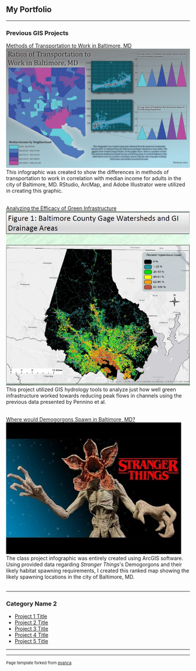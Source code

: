 ## My Portfolio

---

### Previous GIS Projects 

[Methods of Transportation to Work in Baltimore, MD](https://github.com/ngiro1/ngiro1.github.io/blob/master/pdf/Giro_Lab4%20%5BRecovered%5D.pdf)
<img src="images/Project4_383.JPG"/>
This infographic was created to show the differences in methods of transportation to work in correlation with median income for adults in the city of Baltimore, MD. RStudio, ArcMap, and Adobe Illustrator were utilized in creating this graphic.
<br><br>

[Analyzing the Efficacy of Green Infrastructure](https://github.com/ngiro1/ngiro1.github.io/blob/master/pdf/FinalPresentation.pdf)
<img src="images/pennino_419.JPG"/>
This project utilized GIS hydrology tools to analyze just how well green infrastructure worked towards reducing peak flows in channels using the previous data presented by Pennino et al.
<br><br>

[Where would Demogorgons Spawn in Baltimore, MD?](https://github.com/ngiro1/ngiro1.github.io/blob/master/pdf/lab6_pt2_2complete_new3.pdf)
<img src="images/stranger thigns.jpg"/>
The class project infographic was entirely created using ArcGIS software. Using provided data regarding *Stranger Things*'s Demogorgons and their likely habitat spawning requirements, I created this ranked map showing the likely spawning locations in the city of Baltimore, MD.
<br><br>

---

### Category Name 2

- [Project 1 Title](http://example.com/)
- [Project 2 Title](http://example.com/)
- [Project 3 Title](http://example.com/)
- [Project 4 Title](http://example.com/)
- [Project 5 Title](http://example.com/)

---




---
<p style="font-size:11px">Page template forked from <a href="https://github.com/evanca/quick-portfolio">evanca</a></p>
<!-- Remove above link if you don't want to attibute -->
